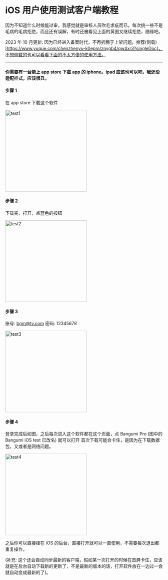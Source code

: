 # iOS 用户使用测试客户端教程

因为不知道什么时候能过审，我感觉就是审核人员吹毛求疵而已，每次挑一些不是毛病的毛病拒绝，而且还有误解，有时还被看见上面的黄图又继续拒绝，随缘吧。

2023 年 10 月更新: 因为已经进入备案时代，不再折腾于上架问题。推荐(侧载)[https://www.yuque.com/chenzhenyu-k0epm/znygb4/qw4xr3?singleDoc]。不想侧载的也可以看看下面的不太方便的使用方法。

---

#### 你需要有一台能上 app store 下载 app 的 iphone。ipad 应该也可以吧，我还没适配样式，应该很丑。

#### 步骤 1

在 app store 下载这个软件

<img src="https://github.com/czy0729/Bangumi/blob/master/web/preview/test1.png" width="260" alt="test1" />

#### 步骤 2

下载完，打开，点蓝色的按钮

<img src="https://github.com/czy0729/Bangumi/blob/master/web/preview/test2.png" width="260" alt="test2" />

#### 步骤 3

账号: bgm@tv.com
密码: 12345678

<img src="https://github.com/czy0729/Bangumi/blob/master/web/preview/test3.png" width="260" alt="test3" />

#### 步骤 4

登录完成后如图，之后每次进入这个软件都在这个页面，点 Bangumi Pro (图中的 Bangumi iOS test 已改名) 就可以打开
首次下载可能会卡住，是因为在下载数据包，又或者是网络问题。

<img src="https://github.com/czy0729/Bangumi/blob/master/web/preview/test4.png" width="260" alt="test4" />

之后你可以直接挂在 iOS 的后台，直接打开就可以一直使用，不需要每次退出都重复操作。

(补充: 这个还会自动同步最新的客户端，假如某一次打开的时候在首屏卡住，应该就是在后台自动下载新的更新了，不是最新的版本的话，打开软件放在一边过一会就自动变成最新的了)。
